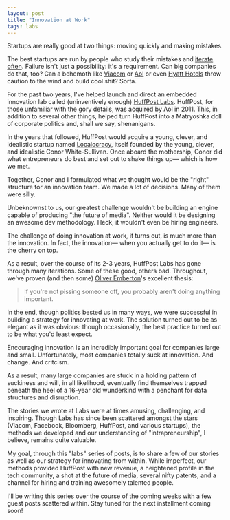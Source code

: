 ```yaml
---
layout: post
title: "Innovation at Work"
tags: labs
---
```


Startups are really good at two things: moving quickly and making mistakes.

The best startups are run by people who study their mistakes and [iterate often](https://www.leanstartupmachine.com/). Failure isn't just a possibility: it's a requirement. Can big companies do that, too? Can a behemoth like [Viacom](http://viacom.com) or [Aol](http://aol.com) or even [Hyatt Hotels](http://ariegoldshlager.wordpress.com/2013/07/22/hyatt-transforms-nine-hotels-into-inovation-labs/) throw caution to the wind and build cool shit? Sorta.

For the past two years, I've helped launch and direct an embedded innovation lab called (uninventively enough) [HuffPost Labs](https://github.com/huffpostlabs). HuffPost, for those unfamiliar with the gory details, was acquired by Aol in 2011. This, in addition to several other things, helped turn HuffPost into a Matryoshka doll of corporate politics and, shall we say, shenanigans.

In the years that followed, HuffPost would acquire a young, clever, and idealistic startup named [Localocracy](http://localocracy.com), itself founded by the young, clever, and idealistic Conor White-Sullivan. Once aboard the mothership, Conor did what entrepreneurs do best and set out to shake things up&mdash; which is how we met.

Together, Conor and I formulated what we thought would be the "right" structure for an innovation team. We made a lot of decisions. Many of them were silly.

Unbeknownst to us, our greatest challenge wouldn't be building an engine capable of producing "the future of media". Neither would it be designing an awesome dev methodology. Heck, it wouldn't even be hiring engineers.

The challenge of doing innovation at work, it turns out, is much more than the innovation. In fact, the innovation&mdash; when you actually get to do it&mdash; is the cherry on top.

As a result, over the course of its 2-3 years, HuffPost Labs has gone through many iterations. Some of these good, others bad. Throughout, we've proven (and then some) [Oliver Emberton](http://oliveremberton.com/2014/if-youre-not-pissing-someone-off-you-probably-arent-doing-anything-important/)'s excellent thesis:

> If you're not pissing someone off, you probably aren't doing anything important.

In the end, though politics bested us in many ways, we were successful in building a strategy for innovating at work. The solution turned out to be as elegant as it was obvious: though occasionally, the best practice turned out to be what you'd least expect.

Encouraging innovation is an incredibly important goal for companies large and small. Unfortunately, most companies totally suck at innovation. And change. And critcism.

As a result, many large companies are stuck in a holding pattern of suckiness and will, in all likelihood, eventually find themselves trapped beneath the heel of a 16-year old wunderkind with a penchant for data structures and disruption.

The stories we wrote at Labs were at times amusing, challenging, and inspiring. Though Labs has since been scattered amongst the stars (Viacom, Facebook, Bloomberg, HuffPost, and various startups), the methods we developed and our understanding of "intrapreneurship", I believe, remains quite valuable.

My goal, through this "labs" series of posts, is to share a few of our stories as well as our strategy for innovating from within. While imperfect, our methods provided HuffPost with new revenue, a heightened profile in the tech community, a shot at the future of media, several nifty patents, and a channel for hiring and training awesomely talented people.

I'll be writing this series over the course of the coming weeks with a few guest posts scattered within. Stay tuned for the next installment coming soon!

